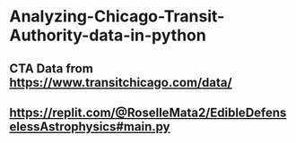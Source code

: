 # Analyzing-Chicago-Transit-Authority-data-in-python

## CTA Data from https://www.transitchicago.com/data/
## https://replit.com/@RoselleMata2/EdibleDefenselessAstrophysics#main.py

